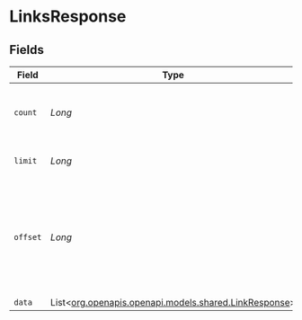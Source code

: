 # LinksResponse


## Fields

| Field                                                                                        | Type                                                                                         | Required                                                                                     | Description                                                                                  |
| -------------------------------------------------------------------------------------------- | -------------------------------------------------------------------------------------------- | -------------------------------------------------------------------------------------------- | -------------------------------------------------------------------------------------------- |
| `count`                                                                                      | *Long*                                                                                       | :heavy_minus_sign:                                                                           | The number of results in the current response.                                               |
| `limit`                                                                                      | *Long*                                                                                       | :heavy_minus_sign:                                                                           | How many results to return.                                                                  |
| `offset`                                                                                     | *Long*                                                                                       | :heavy_minus_sign:                                                                           | An integer that designates the offset at which to begin returning results. Defaults to 0.    |
| `data`                                                                                       | List<[org.openapis.openapi.models.shared.LinkResponse](../../models/shared/LinkResponse.md)> | :heavy_minus_sign:                                                                           | list of links<br/>                                                                           |